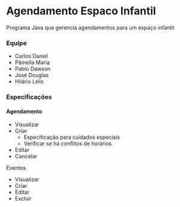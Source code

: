# Agendamento Espaco Infantil

Programa Java que gerencia agendamentos para um espaço infantil

### Equipe 
- Carlos Daniel
- Pâmella Maria
- Pablo Dawson
- José Douglas
- Hilário Lélis

<h3>Especificações</h3>

<h4>Agendamento</h4>

- Visualizar
- Criar
  - Especificação para cuidados especiais
  - Verificar se há conflitos de horários
- Editar
- Cancelar

Eventos
- Visualizar
- Criar
- Editar
- Excluir
